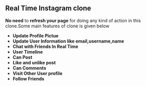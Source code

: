 ## Real Time Instagram clone
**No need** to **refresh your page** for doing any kind of action in this clone.Some main features of clone is given below

- **Update Profile Pictue**
- **Update User Information like email,username,name**
- **Chat with Friends In Real Time**
- **User Timeline**
- **Can Post**
- **Like and unlike post**
- **Can Comments**
- **Visit Other User profile**
- **Follow Friends**
